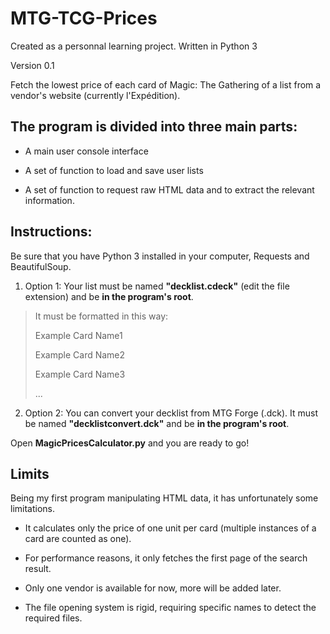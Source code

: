 # MTG-TCG-Prices

Created as a personnal learning project.
Written in Python 3

Version 0.1

Fetch the lowest price of each card of Magic: The Gathering of a list from a vendor's website (currently l'Expédition).

## The program is divided into three main parts:

* A main user console interface

* A set of function to load and save user lists

* A set of function to request raw HTML data and to extract the relevant information.


## Instructions:

Be sure that you have Python 3 installed in your computer, Requests and BeautifulSoup.

1. Option 1: Your list must be named **"decklist.cdeck"** (edit the file extension) and be **in the program's root**.

  >  It must be formatted in this way: 
  >
  > Example Card Name1
  >
  > Example Card Name2
  >
  > Example Card Name3
  >
  > ...

2. Option 2: You can convert your decklist from MTG Forge (.dck). It must be named **"decklistconvert.dck"** and be **in the program's root**.

Open **MagicPricesCalculator.py** and you are ready to go!

## Limits

Being my first program manipulating HTML data, it has unfortunately some limitations.

* It calculates only the price of one unit per card (multiple instances of a card are counted as one).

* For performance reasons, it only fetches the first page of the search result.

* Only one vendor is available for now, more will be added later.

* The file opening system is rigid, requiring specific names to detect the required files.
